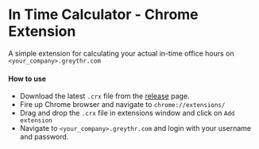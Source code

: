 # In Time Calculator - Chrome Extension

A simple extension for calculating your actual in-time office hours on `<your_company>.greythr.com`

#### How to use
- Download the latest `.crx` file from the [release](https://github.com/z0h4n/crx-in-time-calculator/releases) page.
- Fire up Chrome browser and navigate to `chrome://extensions/`
- Drag and drop the `.crx` file in extensions window and click on `Add extension`
- Navigate to `<your_company>.greythr.com` and login with your username and password.
